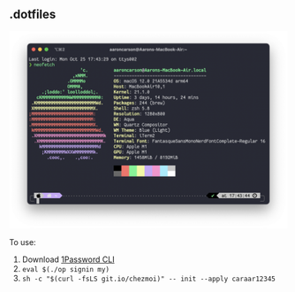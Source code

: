 ## .dotfiles

![Screenshot of my terminal running neofetch](screenshots/neofetch.png)

To use: 
1) Download [1Password CLI](https://app-updates.agilebits.com/product_history/CLI)
2) `eval $(./op signin my)`
3) `sh -c "$(curl -fsLS git.io/chezmoi)" -- init --apply caraar12345`
